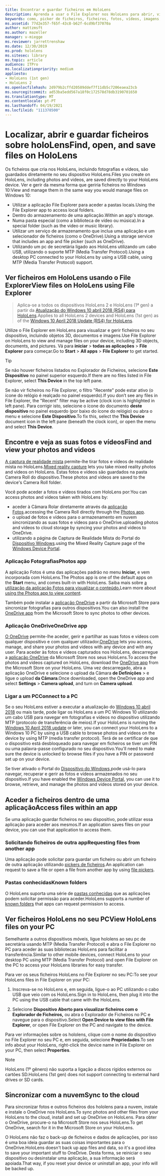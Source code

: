 ```yaml
---
title: Encontrar e guardar ficheiros em HoloLens
description: Aprenda a usar o File Explorer nos HoloLens para abrir, visualizar e gerir ficheiros no seu dispositivo de realidade mista.
keywords: como, picker de ficheiros, ficheiros, fotos, vídeos, imagens, OneDrive, armazenamento, explorador de ficheiros, hololens
ms.assetid: 77d2e357-f65f-43c8-b62f-6cd9bf37070a
author: mattzmsft
ms.author: mazeller
manager: v-miegge
ms.reviewer: jarrettrenshaw
ms.date: 12/30/2019
ms.prod: hololens
ms.sitesec: library
ms.topic: article
audience: ITPro
ms.localizationpriority: medium
appliesto:
- HoloLens (1st gen)
- HoloLens 2
ms.openlocfilehash: 2d979b2cffd20589ddef7f11db5c7206eaea23cb
ms.sourcegitcommit: ad53ba5edd567a18f0c172578d78db3190701650
ms.translationtype: MT
ms.contentlocale: pt-PT
ms.lasthandoff: 04/19/2021
ms.locfileid: "111378500"
---
```

# <a name="find-open-and-save-files-on-hololens"></a><span data-ttu-id="97b9d-104">Localizar, abrir e guardar ficheiros sobre holoLens</span><span class="sxs-lookup"><span data-stu-id="97b9d-104">Find, open, and save files on HoloLens</span></span>

<span data-ttu-id="97b9d-105">Os ficheiros que cria nos HoloLens, incluindo fotografias e vídeos, são guardados diretamente no seu dispositivo HoloLens.</span><span class="sxs-lookup"><span data-stu-id="97b9d-105">Files you create on HoloLens, including photos and videos, are saved directly to your HoloLens device.</span></span> <span data-ttu-id="97b9d-106">Ver e gerir da mesma forma que geriria ficheiros no Windows 10:</span><span class="sxs-lookup"><span data-stu-id="97b9d-106">View and manage them in the same way you would manage files on Windows 10:</span></span>

- <span data-ttu-id="97b9d-107">Utilizar a aplicação File Explorer para aceder a pastas locais.</span><span class="sxs-lookup"><span data-stu-id="97b9d-107">Using the File Explorer app to access local folders.</span></span>
- <span data-ttu-id="97b9d-108">Dentro do armazenamento de uma aplicação.</span><span class="sxs-lookup"><span data-stu-id="97b9d-108">Within an app's storage.</span></span>
- <span data-ttu-id="97b9d-109">Numa pasta especial (como a biblioteca de vídeo ou música).</span><span class="sxs-lookup"><span data-stu-id="97b9d-109">In a special folder (such as the video or music library).</span></span>
- <span data-ttu-id="97b9d-110">Utilizar um serviço de armazenamento que inclua uma aplicação e um selecionador de ficheiros (como o OneDrive).</span><span class="sxs-lookup"><span data-stu-id="97b9d-110">Using a storage service that includes an app and file picker (such as OneDrive).</span></span>
- <span data-ttu-id="97b9d-111">Utilizando um pc de secretária ligado aos HoloLens utilizando um cabo USB, utilizando o suporte MTP (Media Transfer Protocol).</span><span class="sxs-lookup"><span data-stu-id="97b9d-111">Using a desktop PC connected to your HoloLens by using a USB cable, using MTP (Media Transfer Protocol) support.</span></span>

## <a name="view-files-on-hololens-using-file-explorer"></a><span data-ttu-id="97b9d-112">Ver ficheiros em HoloLens usando o File Explorer</span><span class="sxs-lookup"><span data-stu-id="97b9d-112">View files on HoloLens using File Explorer</span></span>

> <span data-ttu-id="97b9d-113">Aplica-se a todos os dispositivos HoloLens 2 e HoloLens (1ª gen) a partir da [Atualização do Windows 10 abril 2018 (RS4) para HoloLens](https://docs.microsoft.com/windows/mixed-reality/release-notes-april-2018).</span><span class="sxs-lookup"><span data-stu-id="97b9d-113">Applies to all HoloLens 2 devices and HoloLens (1st gen) as of the [Windows 10 April 2018 Update (RS4) for HoloLens](https://docs.microsoft.com/windows/mixed-reality/release-notes-april-2018).</span></span>

<span data-ttu-id="97b9d-114">Utilize o File Explorer em HoloLens para visualizar e gerir ficheiros no seu dispositivo, incluindo objetos 3D, documentos e imagens.</span><span class="sxs-lookup"><span data-stu-id="97b9d-114">Use File Explorer on HoloLens to view and manage files on your device, including 3D objects, documents, and pictures.</span></span> <span data-ttu-id="97b9d-115">Vá para **iniciar**   >  **todas as aplicações**   >  **File Explorer** para começar.</span><span class="sxs-lookup"><span data-stu-id="97b9d-115">Go to **Start**  > **All apps**  > **File Explorer** to get started.</span></span>

> [!TIP]
> <span data-ttu-id="97b9d-116">Se não houver ficheiros listados no Explorador de Ficheiros, selecione **Este Dispositivo** no painel superior esquerdo.</span><span class="sxs-lookup"><span data-stu-id="97b9d-116">If there are no files listed in File Explorer, select **This Device** in the top left pane.</span></span>

<span data-ttu-id="97b9d-117">Se não vir ficheiros no File Explorer, o filtro "Recente" pode estar ativo (o ícone do relógio é realçado no painel esquerdo).</span><span class="sxs-lookup"><span data-stu-id="97b9d-117">If you don’t see any files in File Explorer, the "Recent" filter may be active (clock icon is highlighted in left pane).</span></span> <span data-ttu-id="97b9d-118">Para corrigir isto, selecione o ícone do documento **deste dispositivo** no painel esquerdo (por baixo do ícone do relógio) ou abra o menu e selecione **Este Dispositivo**.</span><span class="sxs-lookup"><span data-stu-id="97b9d-118">To fix this, select the **This Device** document icon in the left pane (beneath the clock icon), or open the menu and select **This Device**.</span></span>

## <a name="find-and-view-your-photos-and-videos"></a><span data-ttu-id="97b9d-119">Encontre e veja as suas fotos e vídeos</span><span class="sxs-lookup"><span data-stu-id="97b9d-119">Find and view your photos and videos</span></span>

<span data-ttu-id="97b9d-120">[A captura de realidade mista](holographic-photos-and-videos.md) permite-lhe tirar fotos e vídeos de realidade mista no HoloLens.</span><span class="sxs-lookup"><span data-stu-id="97b9d-120">[Mixed reality capture](holographic-photos-and-videos.md) lets you take mixed reality photos and videos on HoloLens.</span></span>  <span data-ttu-id="97b9d-121">Estas fotos e vídeos são guardados na pasta Camera Roll do dispositivo.</span><span class="sxs-lookup"><span data-stu-id="97b9d-121">These photos and videos are saved to the device's Camera Roll folder.</span></span>

<span data-ttu-id="97b9d-122">Você pode aceder a fotos e vídeos tirados com HoloLens por:</span><span class="sxs-lookup"><span data-stu-id="97b9d-122">You can access photos and videos taken with HoloLens by:</span></span>

- <span data-ttu-id="97b9d-123">aceder à Câmara Rolar diretamente através da [aplicação Fotos](holographic-photos-and-videos.md).</span><span class="sxs-lookup"><span data-stu-id="97b9d-123">accessing the Camera Roll directly through the [Photos app](holographic-photos-and-videos.md).</span></span>
- <span data-ttu-id="97b9d-124">o upload de fotos e vídeos para o armazenamento em nuvem sincronizando as suas fotos e vídeos para o OneDrive.</span><span class="sxs-lookup"><span data-stu-id="97b9d-124">uploading photos and videos to cloud storage by syncing your photos and videos to OneDrive.</span></span>
- <span data-ttu-id="97b9d-125">utilizando a página de Captura de Realidade Mista do Portal do [Dispositivo Windows](https://docs.microsoft.com/windows/mixed-reality/using-the-windows-device-portal#mixed-reality-capture).</span><span class="sxs-lookup"><span data-stu-id="97b9d-125">using the Mixed Reality Capture page of the [Windows Device Portal](https://docs.microsoft.com/windows/mixed-reality/using-the-windows-device-portal#mixed-reality-capture).</span></span>

### <a name="photos-app"></a><span data-ttu-id="97b9d-126">Aplicação Fotografias</span><span class="sxs-lookup"><span data-stu-id="97b9d-126">Photos app</span></span>

<span data-ttu-id="97b9d-127">A aplicação Fotos é uma das aplicações padrão no menu **Iniciar,** e vem incorporada com HoloLens.</span><span class="sxs-lookup"><span data-stu-id="97b9d-127">The Photos app is one of the default apps on the **Start** menu, and comes built-in with HoloLens.</span></span> <span data-ttu-id="97b9d-128">Saiba mais sobre [a utilização da aplicação Fotos para visualizar o conteúdo.](holographic-photos-and-videos.md)</span><span class="sxs-lookup"><span data-stu-id="97b9d-128">Learn more about [using the Photos app to view content](holographic-photos-and-videos.md).</span></span>

<span data-ttu-id="97b9d-129">Também pode instalar a [aplicação OneDrive](https://www.microsoft.com/p/onedrive/9wzdncrfj1p3) a partir da Microsoft Store para sincronizar fotografias para outros dispositivos.</span><span class="sxs-lookup"><span data-stu-id="97b9d-129">You can also install the [OneDrive app](https://www.microsoft.com/p/onedrive/9wzdncrfj1p3) from the Microsoft Store to sync photos to other devices.</span></span>

### <a name="onedrive-app"></a><span data-ttu-id="97b9d-130">Aplicação OneDrive</span><span class="sxs-lookup"><span data-stu-id="97b9d-130">OneDrive app</span></span>

<span data-ttu-id="97b9d-131">[O OneDrive](https://onedrive.live.com/) permite-lhe aceder, gerir e partilhar as suas fotos e vídeos com qualquer dispositivo e com qualquer utilizador.</span><span class="sxs-lookup"><span data-stu-id="97b9d-131">[OneDrive](https://onedrive.live.com/) lets you access, manage, and share your photos and videos with any device and with any user.</span></span> <span data-ttu-id="97b9d-132">Para aceder às fotos e vídeos capturados nos HoloLens, descarregue a [aplicação OneDrive](https://www.microsoft.com/p/onedrive/9wzdncrfj1p3) da Microsoft Store nos seus HoloLens.</span><span class="sxs-lookup"><span data-stu-id="97b9d-132">To access the photos and videos captured on HoloLens, download the [OneDrive app](https://www.microsoft.com/p/onedrive/9wzdncrfj1p3) from the Microsoft Store on your HoloLens.</span></span> <span data-ttu-id="97b9d-133">Uma vez descarregado, abra a aplicação OneDrive e selecione o upload da Câmara **de Definições**  >  e ligue o upload **da Câmara**.</span><span class="sxs-lookup"><span data-stu-id="97b9d-133">Once downloaded, open the OneDrive app and select **Settings** > **Camera upload**, and turn on **Camera upload**.</span></span>

### <a name="connect-to-a-pc"></a><span data-ttu-id="97b9d-134">Ligar a um PC</span><span class="sxs-lookup"><span data-stu-id="97b9d-134">Connect to a PC</span></span>

<span data-ttu-id="97b9d-135">Se o seu HoloLens estiver a executar a atualização do [Windows 10 abril 2018](https://docs.microsoft.com/windows/mixed-reality/release-notes-april-2018) ou mais tarde, pode ligar os HoloLens a um PC Windows 10 utilizando um cabo USB para navegar em fotografias e vídeos no dispositivo utilizando MTP (protocolo de transferência de meios).</span><span class="sxs-lookup"><span data-stu-id="97b9d-135">If your HoloLens is running the [Windows 10 April 2018 update](https://docs.microsoft.com/windows/mixed-reality/release-notes-april-2018) or later, you can connect your HoloLens to a Windows 10 PC by using a USB cable to browse photos and videos on the device by using MTP (media transfer protocol).</span></span> <span data-ttu-id="97b9d-136">Terá de se certificar de que o dispositivo está desbloqueado para navegar em ficheiros se tiver um PIN ou uma palavra-passe configurado no seu dispositivo.</span><span class="sxs-lookup"><span data-stu-id="97b9d-136">You'll need to make sure the device is unlocked to browse files if you have a PIN or password set up on your device.</span></span>  

<span data-ttu-id="97b9d-137">Se tiver ativado o Portal do [Dispositivo do Windows,](https://docs.microsoft.com/windows/mixed-reality/using-the-windows-device-portal)pode usá-lo para navegar, recuperar e gerir as fotos e vídeos armazenados no seu dispositivo.</span><span class="sxs-lookup"><span data-stu-id="97b9d-137">If you have enabled the [Windows Device Portal](https://docs.microsoft.com/windows/mixed-reality/using-the-windows-device-portal), you can use it to browse, retrieve, and manage the photos and videos stored on your device.</span></span>

## <a name="access-files-within-an-app"></a><span data-ttu-id="97b9d-138">Aceder a ficheiros dentro de uma aplicação</span><span class="sxs-lookup"><span data-stu-id="97b9d-138">Access files within an app</span></span>

<span data-ttu-id="97b9d-139">Se uma aplicação guardar ficheiros no seu dispositivo, pode utilizar essa aplicação para aceder aos mesmos.</span><span class="sxs-lookup"><span data-stu-id="97b9d-139">If an application saves files on your device, you can use that application to access them.</span></span>

### <a name="requesting-files-from-another-app"></a><span data-ttu-id="97b9d-140">Solicitando ficheiros de outra app</span><span class="sxs-lookup"><span data-stu-id="97b9d-140">Requesting files from another app</span></span>

<span data-ttu-id="97b9d-141">Uma aplicação pode solicitar para guardar um ficheiro ou abrir um ficheiro de outra aplicação utilizando [pickers de ficheiros](https://docs.microsoft.com/windows/mixed-reality/app-model#file-pickers).</span><span class="sxs-lookup"><span data-stu-id="97b9d-141">An application can request to save a file or open a file from another app by using [file pickers](https://docs.microsoft.com/windows/mixed-reality/app-model#file-pickers).</span></span>

### <a name="known-folders"></a><span data-ttu-id="97b9d-142">Pastas conhecidas</span><span class="sxs-lookup"><span data-stu-id="97b9d-142">Known folders</span></span>

<span data-ttu-id="97b9d-143">O HoloLens suporta uma série de [pastas conhecidas](https://docs.microsoft.com/windows/mixed-reality/app-model#known-folders) que as aplicações podem solicitar permissão para aceder.</span><span class="sxs-lookup"><span data-stu-id="97b9d-143">HoloLens supports a number of [known folders](https://docs.microsoft.com/windows/mixed-reality/app-model#known-folders) that apps can request permission to access.</span></span>

## <a name="view-hololens-files-on-your-pc"></a><span data-ttu-id="97b9d-144">Ver ficheiros HoloLens no seu PC</span><span class="sxs-lookup"><span data-stu-id="97b9d-144">View HoloLens files on your PC</span></span>

<span data-ttu-id="97b9d-145">Semelhante a outros dispositivos móveis, ligue hololens ao seu pc de secretária usando MTP (Media Transfer Protocol) e abra o File Explorer no PC para aceder às suas bibliotecas HoloLens para facilitar a transferência.</span><span class="sxs-lookup"><span data-stu-id="97b9d-145">Similar to other mobile devices, connect HoloLens to your desktop PC using MTP (Media Transfer Protocol) and open File Explorer on the PC to access your HoloLens libraries for easy transfer.</span></span>

<span data-ttu-id="97b9d-146">Para ver os seus ficheiros HoloLens no File Explorer no seu PC:</span><span class="sxs-lookup"><span data-stu-id="97b9d-146">To see your HoloLens files in File Explorer on your PC:</span></span>

1. <span data-ttu-id="97b9d-147">Inscreva-se no HoloLens e, em seguida, ligue-o ao PC utilizando o cabo USB que veio com os HoloLens.</span><span class="sxs-lookup"><span data-stu-id="97b9d-147">Sign in to HoloLens, then plug it into the PC using the USB cable that came with the HoloLens.</span></span>

1. <span data-ttu-id="97b9d-148">Selecione **Dispositivo Aberto para visualizar ficheiros com o Explorador de Ficheiros,** ou abra o Explorador de Ficheiros no PC e navegue para o dispositivo.</span><span class="sxs-lookup"><span data-stu-id="97b9d-148">Select **Open Device to view files with File Explorer**, or open File Explorer on the PC and navigate to the device.</span></span>

<span data-ttu-id="97b9d-149">Para ver informações sobre os hololens, clique com o nome do dispositivo no File Explorer no seu PC e, em seguida, selecione **Propriedades**.</span><span class="sxs-lookup"><span data-stu-id="97b9d-149">To see info about your HoloLens, right-click the device name in File Explorer on your PC, then select **Properties**.</span></span>

> [!NOTE]
> <span data-ttu-id="97b9d-150">HoloLens (1º gênero) não suporta a ligação a discos rígidos externos ou cartões SD.</span><span class="sxs-lookup"><span data-stu-id="97b9d-150">HoloLens (1st gen) does not support connecting to external hard drives or SD cards.</span></span>

## <a name="sync-to-the-cloud"></a><span data-ttu-id="97b9d-151">Sincronizar com a nuvem</span><span class="sxs-lookup"><span data-stu-id="97b9d-151">Sync to the cloud</span></span>

<span data-ttu-id="97b9d-152">Para sincronizar fotos e outros ficheiros dos hololens para a nuvem, instale e instale o OneDrive nos HoloLens.</span><span class="sxs-lookup"><span data-stu-id="97b9d-152">To sync photos and other files from your HoloLens to the cloud, install and set up OneDrive on HoloLens.</span></span> <span data-ttu-id="97b9d-153">Para obter o OneDrive, procure-o na Microsoft Store nos seus HoloLens.</span><span class="sxs-lookup"><span data-stu-id="97b9d-153">To get OneDrive, search for it in the Microsoft Store on your HoloLens.</span></span>

<span data-ttu-id="97b9d-154">O HoloLens não faz o back-up de ficheiros e dados de aplicações, por isso é uma boa ideia guardar as suas coisas importantes para o OneDrive.</span><span class="sxs-lookup"><span data-stu-id="97b9d-154">HoloLens doesn't back up app files and data, so it's a good idea to save your important stuff to OneDrive.</span></span> <span data-ttu-id="97b9d-155">Desta forma, se reiniciar o seu dispositivo ou desinstalar uma aplicação, a sua informação será apoiada.</span><span class="sxs-lookup"><span data-stu-id="97b9d-155">That way, if you reset your device or uninstall an app, your info will be backed up.</span></span>
